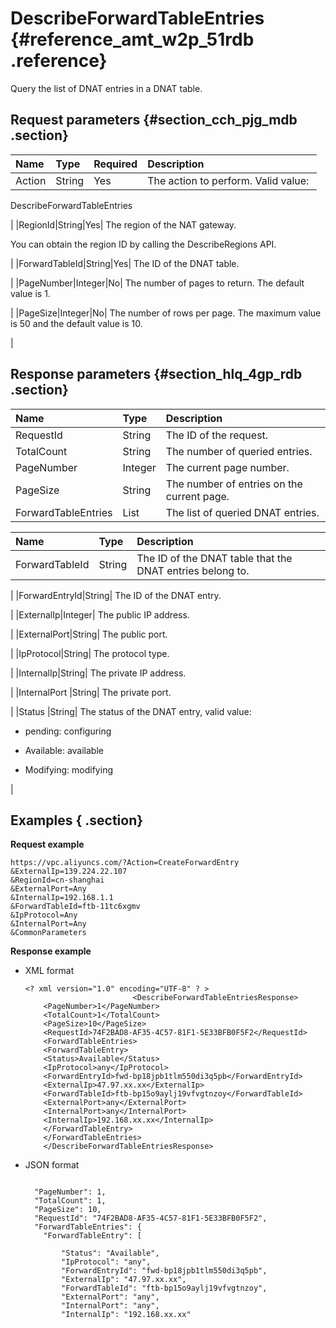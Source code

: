 # DescribeForwardTableEntries {#reference_amt_w2p_51rdb .reference}

Query the list of DNAT entries in a DNAT table.

## Request parameters {#section_cch_pjg_mdb .section}

|Name|Type|Required|Description|
|:---|:---|:-------|:----------|
|Action|String|Yes| The action to perform. Valid value: 

 DescribeForwardTableEntries

 |
|RegionId|String|Yes| The region of the NAT gateway.

 You can obtain the region ID by calling the DescribeRegions API.

 |
|ForwardTableId|String|Yes| The ID of the DNAT table.

 |
|PageNumber|Integer|No| The number of pages to return. The default value is 1.

 |
|PageSize|Integer|No| The number of rows per page. The maximum value is 50 and the default value is 10.

 |

## Response parameters {#section_hlq_4gp_rdb .section}

|Name|Type|Description|
|:---|:---|:----------|
|RequestId|String|The ID of the request.|
|TotalCount|String|The number of queried entries.|
|PageNumber|Integer|The current page number.|
|PageSize|String|The number of entries on the current page.|
|ForwardTableEntries|List|The list of queried DNAT entries.|

|Name|Type|Description|
|:---|:---|:----------|
|ForwardTableId|String| The ID of the DNAT table that the DNAT entries belong to.

 |
|ForwardEntryId|String| The ID of the DNAT entry.

 |
|ExternalIp|Integer| The public IP address.

 |
|ExternalPort|String| The public port.

 |
|IpProtocol|String| The protocol type.

 |
|InternalIp|String| The private IP address.

 |
|InternalPort |String| The private port.

 |
|Status |String| The status of the DNAT entry, valid value:

 -   pending: configuring

-   Available: available

-   Modifying: modifying


 |

## Examples { .section}

**Request example**

``` {#createVPCpub}
https://vpc.aliyuncs.com/?Action=CreateForwardEntry
&ExternalIp=139.224.22.107
&RegionId=cn-shanghai
&ExternalPort=Any
&InternalIp=192.168.1.1
&ForwardTableId=ftb-11tc6xgmv
&IpProtocol=Any
&InternalPort=Any
&CommonParameters
```

**Response example**

-   XML format

    ```
    <? xml version="1.0" encoding="UTF-8" ? >
                            <DescribeForwardTableEntriesResponse>	
    	<PageNumber>1</PageNumber>
    	<TotalCount>1</TotalCount>
    	<PageSize>10</PageSize>
    	<RequestId>74F2BAD8-AF35-4C57-81F1-5E33BFB0F5F2</RequestId>
    	<ForwardTableEntries>
    	<ForwardTableEntry>
    	<Status>Available</Status>
    	<IpProtocol>any</IpProtocol>
    	<ForwardEntryId>fwd-bp18jpb1tlm550di3q5pb</ForwardEntryId>
    	<ExternalIp>47.97.xx.xx</ExternalIp>
    	<ForwardTableId>ftb-bp15o9aylj19vfvgtnzoy</ForwardTableId>
    	<ExternalPort>any</ExternalPort>
    	<InternalPort>any</InternalPort>
    	<InternalIp>192.168.xx.xx</InternalIp>
    	</ForwardTableEntry>
    	</ForwardTableEntries>
    	</DescribeForwardTableEntriesResponse>
    ```

-   JSON format

    ```
    
      "PageNumber": 1,
      "TotalCount": 1,
      "PageSize": 10,
      "RequestId": "74F2BAD8-AF35-4C57-81F1-5E33BFB0F5F2",
      "ForwardTableEntries": {
        "ForwardTableEntry": [
          
            "Status": "Available",
            "IpProtocol": "any",
            "ForwardEntryId": "fwd-bp18jpb1tlm550di3q5pb",
            "ExternalIp": "47.97.xx.xx",
            "ForwardTableId": "ftb-bp15o9aylj19vfvgtnzoy",
            "ExternalPort": "any",
            "InternalPort": "any",
            "InternalIp": "192.168.xx.xx"
          
        
      
    
    ```


